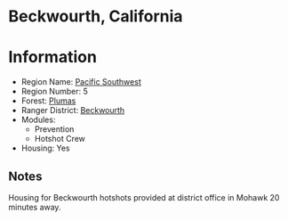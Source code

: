 
Beckwourth, California
======================
  
# Information  
* Region Name: [Pacific Southwest]()  
* Region Number: 5  
* Forest: [Plumas](http://www.fs.usda.gov/plumas/)  
* Ranger District: [Beckwourth]()  
* Modules:  
  - Prevention  
  - Hotshot Crew  
* Housing: Yes  
  
## Notes

Housing for Beckwourth hotshots provided at district office in Mohawk 20 minutes away. 